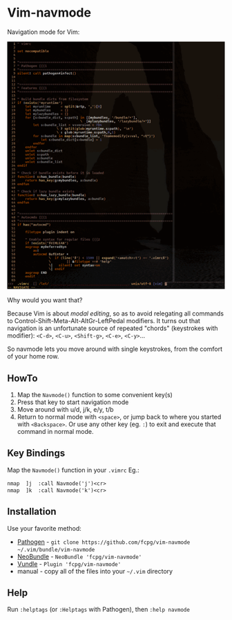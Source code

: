 Vim-navmode
============
Navigation mode for Vim:

![navmode_screenshot](doc/navmode_o.png)

Why would you want that? 

Because Vim is about _modal editing_, so as to avoid relegating all commands
to Control-Shift-Meta-Alt-AltGr-LeftPedal modifiers. It turns out that
navigation is an unfortunate source of repeated "chords" (keystrokes with 
modifier): `<C-d>`, `<C-u>`, `<Shift-g>`, `<C-e>`, `<C-y>`...

So navmode lets you move around with single keystrokes, from the comfort of 
your home row.

HowTo
------
1. Map the `Navmode()` function to some convenient key(s)
2. Press that key to start navigation mode
3. Move around with u/d, j/k, e/y, t/b
4. Return to normal mode with `<space>`, or jump back to where you started with 
   `<Backspace>`. Or use any other key (eg. `:`) to exit and execute that 
   command in normal mode.

Key Bindings
-------------
Map the `Navmode()` function in your `.vimrc` Eg.:

```VimL
nmap  ]j  :call Navmode('j')<cr> 
nmap  ]k  :call Navmode('k')<cr> 
```
Installation
-------------
Use your favorite method:
*  [Pathogen][1] - `git clone https://github.com/fcpg/vim-navmode ~/.vim/bundle/vim-navmode`
*  [NeoBundle][2] - `NeoBundle 'fcpg/vim-navmode'`
*  [Vundle][3] - `Plugin 'fcpg/vim-navmode'`
*  manual - copy all of the files into your `~/.vim` directory

Help
-----
Run `:helptags` (or `:Helptags` with Pathogen), then `:help navmode`

[1]: https://github.com/tpope/vim-pathogen
[2]: https://github.com/Shougo/neobundle.vim
[3]: https://github.com/gmarik/vundle
